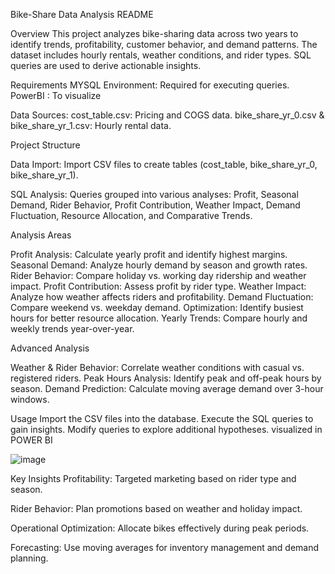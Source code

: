 
Bike-Share Data Analysis README

Overview
This project analyzes bike-sharing data across two years to identify trends, profitability, customer behavior, and demand patterns. The dataset includes hourly rentals, weather conditions, and rider types. SQL queries are used to derive actionable insights.

Requirements
MYSQL Environment: Required for executing queries.
PowerBI : To visualize

Data Sources:
cost_table.csv: Pricing and COGS data.
bike_share_yr_0.csv & bike_share_yr_1.csv: Hourly rental data.

Project Structure

Data Import: Import CSV files to create tables (cost_table, bike_share_yr_0, bike_share_yr_1).

SQL Analysis: Queries grouped into various analyses: Profit, Seasonal Demand, Rider Behavior, Profit Contribution, Weather Impact, Demand Fluctuation, Resource Allocation, and Comparative Trends.

Analysis Areas

Profit Analysis: Calculate yearly profit and identify highest margins.
Seasonal Demand: Analyze hourly demand by season and growth rates.
Rider Behavior: Compare holiday vs. working day ridership and weather impact.
Profit Contribution: Assess profit by rider type.
Weather Impact: Analyze how weather affects riders and profitability.
Demand Fluctuation: Compare weekend vs. weekday demand.
Optimization: Identify busiest hours for better resource allocation.
Yearly Trends: Compare hourly and weekly trends year-over-year.

Advanced Analysis

Weather & Rider Behavior: Correlate weather conditions with casual vs. registered riders.
Peak Hours Analysis: Identify peak and off-peak hours by season.
Demand Prediction: Calculate moving average demand over 3-hour windows.

Usage
Import the CSV files into the database.
Execute the SQL queries to gain insights.
Modify queries to explore additional hypotheses.
visualized in POWER BI


![image](https://github.com/user-attachments/assets/acb45fc3-7381-446d-8116-c95c15c8063a)


Key Insights
Profitability: Targeted marketing based on rider type and season.

Rider Behavior: Plan promotions based on weather and holiday impact.

Operational Optimization: Allocate bikes effectively during peak periods.

Forecasting: Use moving averages for inventory management and demand planning.
